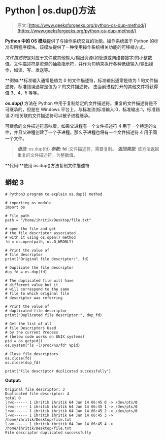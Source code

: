 # Python | os.dup()方法

> 原文:[https://www.geeksforgeeks.org/python-os-dup-method/](https://www.geeksforgeeks.org/python-os-dup-method/)

**Python 中的 OS 模块**提供了与操作系统交互的功能。操作系统属于 Python 的标准实用程序模块。该模块提供了一种使用操作系统相关功能的可移植方式。

*文件描述符*是对应于文件或其他输入/输出资源(如管道或网络套接字)的小整数值。文件描述符是资源的抽象指示符，并作为句柄来执行各种低级输入/输出操作，如读、写、发送等。

**例如:**标准输入通常是值为 0 的文件描述符，标准输出通常是值为 1 的文件描述符，标准错误通常是值为 2 的文件描述符。
由当前进程打开的其他文件将获得值 3、4、5 等等。

***os.dup()*** 方法在 Python 中用于复制给定的文件描述符。重复的文件描述符是不可继承的，但是在 Windows 平台上，与标准流(标准输入:0，标准输出:1，标准错误:2)相关联的文件描述符可以被子进程继承。

可继承的文件描述符意味着，如果父进程有一个文件描述符 4 用于一个特定的文件，并且父进程创建了一个子进程，那么子进程也将有一个文件描述符 4 用于同一个文件。

> ***语法:*** os.dup(fd)
> ***参数:***
> **fd** :文件描述符，需要复制。
> ***返回类型:*** 该方法返回重复的文件描述符，为整数值。

**代码:**使用 os.dup()方法复制文件描述符

## 蟒蛇 3

```
# Python3 program to explain os.dup() method

# importing os module
import os

# File path
path = "/home/ihritik/Desktop/file.txt"

# open the file and get
# the file descriptor associated
# with it using os.open() method
fd = os.open(path, os.O_WRONLY)

# Print the value of
# file descriptor
print("Original file descriptor:", fd)

# Duplicate the file descriptor
dup_fd = os.dup(fd)

# The duplicated file will have
# different value but it
# will correspond to the same
# file to which original file
# descriptor was referring

# Print the value of
# duplicated file descriptor
print("Duplicated file descriptor:", dup_fd)

# Get the list of all
# file Descriptors Used
# by the current Process
# (below code works on UNIX systems)
pid = os.getpid()
os.system("ls -l/proc/%s/fd" %pid)

# Close file descriptors
os.close(fd)
os.close(dup_fd)

print("File descriptor duplicated successfully")
```

**Output:** 

```
Original file descriptor: 3
Duplicated file descriptor: 4
total 0
lrwx------ 1 ihritik ihritik 64 Jun 14 06:45 0 -> /dev/pts/0
lrwx------ 1 ihritik ihritik 64 Jun 14 06:45 1 -> /dev/pts/0
lrwx------ 1 ihritik ihritik 64 Jun 14 06:45 2 -> /dev/pts/0
l-wx------ 1 ihritik ihritik 64 Jun 14 06:45 3 -> /home/ihritik/Desktop/file.txt
l-wx------ 1 ihritik ihritik 64 Jun 14 06:45 4 -> /home/ihritik/Desktop/file.txt
File descriptor duplicated successfully
```
